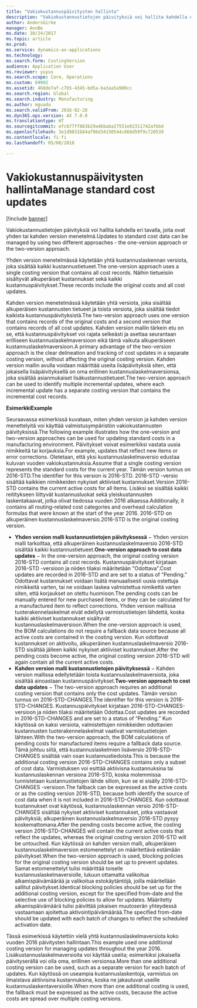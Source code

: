 ```yaml
---
title: "Vakiokustannuspäivitysten hallinta"
description: "Vakiokustannustietojen päivityksiä voi hallita kahdella eri tavalla, joita ovat yhden tai kahden version menetelmä."
author: AndersGirke
manager: AnnBe
ms.date: 10/24/2017
ms.topic: article
ms.prod: 
ms.service: dynamics-ax-applications
ms.technology: 
ms.search.form: CostingVersion
audience: Application User
ms.reviewer: yuyus
ms.search.scope: Core, Operations
ms.custom: 69992
ms.assetid: 468de7af-c7b5-4345-bd5a-ba3aa5a900cc
ms.search.region: Global
ms.search.industry: Manufacturing
ms.author: mguada
ms.search.validFrom: 2016-02-28
ms.dyn365.ops.version: AX 7.0.0
ms.translationtype: HT
ms.sourcegitcommit: efcb77ff883b29a4bbaba27551e02311742afbbd
ms.openlocfilehash: 3e1d9831b84af96d34150544c660d59f9c720539
ms.contentlocale: fi-fi
ms.lasthandoff: 05/08/2018

---
```


# <a name="manage-standard-cost-updates"></a><span data-ttu-id="e4342-103">Vakiokustannuspäivitysten hallinta</span><span class="sxs-lookup"><span data-stu-id="e4342-103">Manage standard cost updates</span></span>

[!include [banner](../includes/banner.md)]

<span data-ttu-id="e4342-104">Vakiokustannustietojen päivityksiä voi hallita kahdella eri tavalla, joita ovat yhden tai kahden version menetelmä.</span><span class="sxs-lookup"><span data-stu-id="e4342-104">Updates to standard cost data can be managed by using two different approaches - the one-version approach or the two-version approach.</span></span> 

<span data-ttu-id="e4342-105">Yhden version menetelmässä käytetään yhtä kustannuslaskennan versiota, joka sisältää kaikki kustannustietueet.</span><span class="sxs-lookup"><span data-stu-id="e4342-105">The one-version approach uses a single costing version that contains all cost records.</span></span> <span data-ttu-id="e4342-106">Näihin tietueisiin sisältyvät alkuperäiset kustannukset sekä kaikki kustannuspäivitykset.</span><span class="sxs-lookup"><span data-stu-id="e4342-106">These records include the original costs and all cost updates.</span></span>

<span data-ttu-id="e4342-107">Kahden version menetelmässä käytetään yhtä versiota, joka sisältää alkuperäisen kustannusten tietueet ja toista versiota, joka sisältää tiedot kaikista kustannuspäivityksistä.</span><span class="sxs-lookup"><span data-stu-id="e4342-107">The two-version approach uses one version that contains records of the original costs and a second version that contains records of all cost updates.</span></span> <span data-ttu-id="e4342-108">Kahden version mallin tärkein etu on se, että kustannuspäivitykset voi rajata selkeästi ja asettaa seurantaan erilliseen kustannuslaskelmaversioon eikä tämä vaikuta alkuperäiseen kustannuslaskelmaversioon.</span><span class="sxs-lookup"><span data-stu-id="e4342-108">A primary advantage of the two-version approach is the clear delineation and tracking of cost updates in a separate costing version, without affecting the original costing version.</span></span> <span data-ttu-id="e4342-109">Kahden version mallin avulla voidaan määrittää useita lisäpäivityksiä siten, että jokaisella lisäpäivityksellä on oma erillinen kustannuslaskelmaversionsa, joka sisältää asianmukaiset lisäkustannustietueet.</span><span class="sxs-lookup"><span data-stu-id="e4342-109">The two-version approach can be used to identify multiple incremental updates, where each incremental update has a separate costing version that contains the incremental cost records.</span></span> 

<span data-ttu-id="e4342-110">**Esimerkki**</span><span class="sxs-lookup"><span data-stu-id="e4342-110">**Example**</span></span> 

<span data-ttu-id="e4342-111">Seuraavassa esimerkissä kuvataan, miten yhden version ja kahden version menettelyitä voi käyttää valmistusympäristön vakiokustannusten päivityksissä.</span><span class="sxs-lookup"><span data-stu-id="e4342-111">The following example illustrates how the one-version and two-version approaches can be used for updating standard costs in a manufacturing environment.</span></span> <span data-ttu-id="e4342-112">Päivitykset voivat esimerkiksi vastata uusia nimikkeitä tai korjauksia.</span><span class="sxs-lookup"><span data-stu-id="e4342-112">For example, updates that reflect new items or error corrections.</span></span> <span data-ttu-id="e4342-113">Oletetaan, että yksi kustannuslaskelmaversio edustaa kuluvan vuoden vakiokustannuksia.</span><span class="sxs-lookup"><span data-stu-id="e4342-113">Assume that a single costing version represents the standard costs for the current year.</span></span> <span data-ttu-id="e4342-114">Tämän version tunnus on 2016-STD.</span><span class="sxs-lookup"><span data-stu-id="e4342-114">The identifier for this version is 2016-STD.</span></span> <span data-ttu-id="e4342-115">2016-STD -versio sisältää kaikkien nimikkeiden nykyiset aktiiviset kustannukset.</span><span class="sxs-lookup"><span data-stu-id="e4342-115">Version 2016-STD contains the current active costs for all items.</span></span> <span data-ttu-id="e4342-116">Lisäksi se sisältää kaikki reititykseen liittyvät kustannusluokat sekä yleiskustannusten laskentakaavat, jotka olivat tiedossa vuoden 2016 alkaessa.</span><span class="sxs-lookup"><span data-stu-id="e4342-116">Additionally, it contains all routing-related cost categories and overhead calculation formulas that were known at the start of the year 2016.</span></span> <span data-ttu-id="e4342-117">2016-STD on alkuperäinen kustannuslaskelmaversio.</span><span class="sxs-lookup"><span data-stu-id="e4342-117">2016-STD is the original costing version.</span></span>

-   <span data-ttu-id="e4342-118">**Yhden version malli kustannustietojen päivityksessä** − Yhden version malli tarkoittaa, että alkuperäinen kustannuslaskelmaversio 2016-STD sisältää kaikki kustannustietueet.</span><span class="sxs-lookup"><span data-stu-id="e4342-118">**One-version approach to cost data updates** − In the one-version approach, the original costing version 2016-STD contains all cost records.</span></span> <span data-ttu-id="e4342-119">Kustannuspäivitykset kirjataan 2016-STD -versioon ja niiden tilaksi määritetään "Odottava".</span><span class="sxs-lookup"><span data-stu-id="e4342-119">Cost updates are recorded in 2016-STD and are set to a status of ”Pending.”</span></span> <span data-ttu-id="e4342-120">Odottavat kustannukset voidaan lisätä manuaalisesti uusia ostettuja nimikkeitä varten, tai ne voidaan laskea valmistettua nimikettä varten siten, että korjaukset on otettu huomioon.</span><span class="sxs-lookup"><span data-stu-id="e4342-120">The pending costs can be manually entered for new purchased items, or they can be calculated for a manufactured item to reflect corrections.</span></span> <span data-ttu-id="e4342-121">Yhden version mallissa tuoterakennelaskelmat eivät edellytä varmistustietojen lähdettä, koska kaikki aktiiviset kustannukset sisältyvät kustannuslaskelmaversioon.</span><span class="sxs-lookup"><span data-stu-id="e4342-121">When the one-version approach is used, the BOM calculations do not require a fallback data source because all active costs are contained in the costing version.</span></span> <span data-ttu-id="e4342-122">Kun odottavat kustannukset on aktivoitu, alkuperäinen kustannuslaskelmaversio 2016-STD sisältää jälleen kaikki nykyiset aktiiviset kustannukset.</span><span class="sxs-lookup"><span data-stu-id="e4342-122">After the pending costs become active, the original costing version 2016-STD will again contain all the current active costs.</span></span>
-   <span data-ttu-id="e4342-123">**Kahden version malli kustannustietojen päivityksessä** − Kahden version mallissa edellytetään toista kustannuslaskelmaversiota, joka sisältää ainoastaan kustannuspäivitykset.</span><span class="sxs-lookup"><span data-stu-id="e4342-123">**Two-version approach to cost data updates** − The two-version approach requires an additional costing version that contains only the cost updates.</span></span> <span data-ttu-id="e4342-124">Tämän version tunnus on 2016-STD-CHANGES.</span><span class="sxs-lookup"><span data-stu-id="e4342-124">The identifier for this version is 2016-STD-CHANGES.</span></span> <span data-ttu-id="e4342-125">Kustannuspäivitykset kirjataan 2016-STD-CHANGES-versioon ja niiden tilaksi määritetään Odottaa.</span><span class="sxs-lookup"><span data-stu-id="e4342-125">Cost updates are recorded in 2016-STD-CHANGES and are set to a status of “Pending.”</span></span> <span data-ttu-id="e4342-126">Kun käytössä on kaksi versiota, valmistettujen nimikkeiden odottavien kustannusten tuoterakennelaskelmat vaativat varmistustietojen lähteen.</span><span class="sxs-lookup"><span data-stu-id="e4342-126">With the two-version approach, the BOM calculations of pending costs for manufactured items require a fallback data source.</span></span> <span data-ttu-id="e4342-127">Tämä johtuu siitä, että kustannuslaskelmien lisäversio 2016-STD-CHANGES sisältää vain osan kustannustiedoista.</span><span class="sxs-lookup"><span data-stu-id="e4342-127">This is because the additional costing version 2016-STD-CHANGES contains only a subset of cost data.</span></span> <span data-ttu-id="e4342-128">Varmistuksen voi esittää aktiivisna kustannuksina tai kustannuslaskennan versiona 2016-STD, koska molemmissa tunnistetaan kustannustietojen lähde silloin, kun se ei sisälly 2016-STD-CHANGES -versioon.</span><span class="sxs-lookup"><span data-stu-id="e4342-128">The fallback can be expressed as the active costs or as the costing version 2016-STD, because both identify the source of cost data when it is not included in 2016-STD-CHANGES.</span></span> <span data-ttu-id="e4342-129">Kun odottavat kustannukset ovat käytössä, kustannuslaskennan versio 2016-STD-CHANGES sisältää nykyiset aktiiviset kustannukset, jotka vastaavat päivityksiä; alkuperäinen kustannuslaskelmaversio 2016-STD pysyy koskemattomana.</span><span class="sxs-lookup"><span data-stu-id="e4342-129">After the pending costs become active, the costing version 2016-STD-CHANGES will contain the current active costs that reflect the updates, whereas the original costing version 2016-STD will be untouched.</span></span> <span data-ttu-id="e4342-130">Kun käytössä on kahden version malli, alkuperäisen kustannuslaskelmaversion estomenettelyt on määritettävä estämään päivitykset.</span><span class="sxs-lookup"><span data-stu-id="e4342-130">When the two-version approach is used, blocking policies for the original costing version should be set up to prevent updates.</span></span> <span data-ttu-id="e4342-131">Samat estomenettelyt tulisi määrittää toiselle kustannuslaskelmaversiolle, lukuun ottamatta valikoitua alkamispäivämäärää ja valikoitua estokäytäntöjä, joilla määritellään sallitut päivitykset.</span><span class="sxs-lookup"><span data-stu-id="e4342-131">Identical blocking policies should be set up for the additional costing version, except for the specified from-date and the selective use of blocking policies to allow for updates.</span></span> <span data-ttu-id="e4342-132">Määritetty alkamispäivämäärä tulisi päivittää jokaisen muutoserän yhteydessä vastaamaan ajoitettua aktivointipäivämäärää.</span><span class="sxs-lookup"><span data-stu-id="e4342-132">The specified from-date should be updated with each batch of changes to reflect the scheduled activation date.</span></span>

<span data-ttu-id="e4342-133">Tässä esimerkissä käytettiin vielä yhtä kustannuslaskelmaversiota koko vuoden 2016 päivitysten hallintaan.</span><span class="sxs-lookup"><span data-stu-id="e4342-133">This example used one additional costing version for managing updates throughout the year 2016.</span></span> <span data-ttu-id="e4342-134">Lisäkustannuslaskelmaversioita voi käyttää useita; esimerkiksi jokaisella päivityserällä voi olla oma, erillinen versionsa.</span><span class="sxs-lookup"><span data-stu-id="e4342-134">More than one additional costing version can be used, such as a separate version for each batch of updates.</span></span> <span data-ttu-id="e4342-135">Kun käytössä on useampia kustannuslaskentoja, varmistus on ilmaistava aktiivisina kustannuksina, koska ne jakautuvat useille kustannuslaskentaversioille.</span><span class="sxs-lookup"><span data-stu-id="e4342-135">When more than one additional costing is used, the fallback must be expressed as the active costs, because the active costs are spread over multiple costing versions.</span></span>






